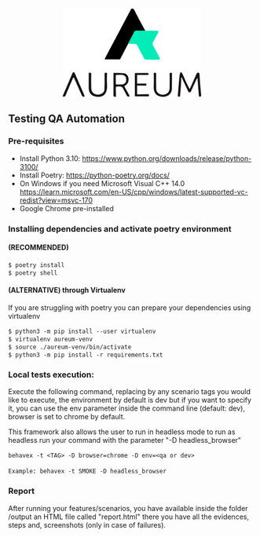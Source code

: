 <div align="center">
  <br>
  <img alt="aureum" src="./aureum_logo.png" height="180">
  </br>
</div>

## Testing QA Automation

### Pre-requisites
- Install Python 3.10: https://www.python.org/downloads/release/python-3100/
- Install Poetry: https://python-poetry.org/docs/
- On Windows if you need Microsoft Visual C++ 14.0 https://learn.microsoft.com/en-US/cpp/windows/latest-supported-vc-redist?view=msvc-170
- Google Chrome pre-installed 


### Installing dependencies and activate poetry environment 
#### (RECOMMENDED)
 ```
 $ poetry install
 $ poetry shell
 ```

#### (ALTERNATIVE) through Virtualenv
If you are struggling with poetry you can prepare your dependencies using virtualenv
 ```
 $ python3 -m pip install --user virtualenv
 $ virtualenv aureum-venv
 $ source ./aureum-venv/bin/activate
 $ python3 -m pip install -r requirements.txt
 ```

### Local tests execution:
Execute the following command, replacing <TAG> by any scenario tags you would like to execute, the environment by default is dev but if you want to specify it, you can use the env parameter inside the command line (default: dev), browser is set to chrome by default. 

This framework also allows the user to run in headless mode to run as headless run your command with the parameter "-D headless_browser"
```
behavex -t <TAG> -D browser=chrome -D env=<qa or dev>

Example: behavex -t SMOKE -D headless_browser
```

### Report
After running your features/scenarios, you have available inside the folder /output an HTML file called "report.html" there you have all the evidences, steps and, screenshots (only in case of failures).

